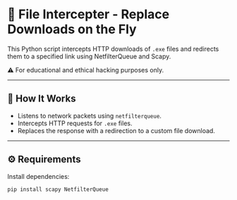 # 🔁 File Intercepter - Replace Downloads on the Fly

This Python script intercepts HTTP downloads of `.exe` files and redirects them to a specified link using NetfilterQueue and Scapy.

⚠️ For educational and ethical hacking purposes only.

---

## 🧠 How It Works
- Listens to network packets using `netfilterqueue`.
- Intercepts HTTP requests for `.exe` files.
- Replaces the response with a redirection to a custom file download.

---

## ⚙️ Requirements

Install dependencies:
```bash
pip install scapy NetfilterQueue
